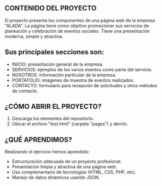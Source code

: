 ﻿## CONTENIDO DEL PROYECTO
El proyecto presenta los componentes de una página web de la empresa "ALADA".
La página tiene como objetivo promocionar sus servicios de planeación y celebración de eventos sociales. Tiene una presentación moderna, simple y atractiva.

## Sus principales secciones son:
- INICIO: presentación general de la empresa.
- SERVICIOS: ejemplos de los varios eventos como parte del servicio.
- NOSOTROS: información particular de la empresa.
- PORTAFOLIO: imágenes de muestra de eventos realizados.
- CONTACTO: formulario para recepción de solicitudes y otros métodos de contacto.

## ¿CÓMO ABRIR EL PROYECTO?
1. Descarga los elementos del repositorio.
2. Ubicar el archivo "test.html" (carpeta "pages") y abrirlo.

## ¿QUÉ APRENDIMOS?
Realizando el ejercicio hemos aprendido:
- Estructuración adecuada de un proyecto profesional.
- Presentación limpia y atractiva de una página web.
- Uso complementario de tecnologías (HTML, CSS, PHP, etc).
- Manejo de datos dinámicos usando JSON.
